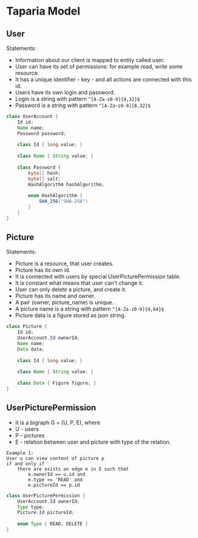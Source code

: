 # Taparia Model

## User
Statements:
- Information about our client is mapped to entity called user. 
- User can have its set of permissions: for example read, write some resource.
- It has a unique identifier - key - and all actions are connected with this id.
- Users have its own login and password. 
- Login is a string with pattern `^[A-Za-z0-9]{4,32}$`
- Password is a string with pattern `^[A-Za-z0-9]{8,32}$` 
```java
class UserAccount {
    Id id;
    Name name;
    Password password;
    
    class Id { long value; }
    
    class Name { String value; }
    
    class Password {
        byte[] hash;
        byte[] salt;
        HashAlgorithm hashAlgorithm;
        
        enum HashAlgorithm {
            SHA_256("SHA-256") 
        }
    }
}
```

## Picture
Statements:
- Picture is a resource, that user creates.
- Picture has its own id.
- It is connected with users by special UserPicturePermission table.
- It is constant what means that user can't change it.
- User can only delete a picture, and create it.
- Picture has its name and owner.
- A pair (owner, picture_name) is unique.
- A picture name is a string with pattern `^[A-Za-z0-9]{4,64}$`
- Picture data is a figure stored as json string.
```java
class Picture {
    Id id;
    UserAccount.Id ownerId;
    Name name;
    Data data;
    
    class Id { long value; } 
    
    class Name { String value; }
    
    class Data { Figure figure; }
}
```

## UserPicturePermission
- It is a bigraph G = (U, P, E), where
- U - users
- P - pictures
- E - relation between user and picture with type of the relation.
```
Example 1:
User u can view content of picture p 
if and only if 
    there are exists an edge e in E such that 
        e.ownerId == u.id and
        e.type == 'READ' and
        e.pictureId == p.id
``` 
```java
class UserPicturePermission {
    UserAccount.Id ownerId;
    Type type;
    Picture.Id pictureId;
    
    enum Type { READ, DELETE }
}
```

